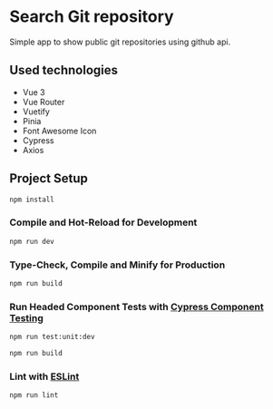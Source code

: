 # Search Git repository

Simple app to show public git repositories using github api.

## Used technologies

- Vue 3
- Vue Router
- Vuetify
- Pinia
- Font Awesome Icon
- Cypress
- Axios

## Project Setup

```sh
npm install
```

### Compile and Hot-Reload for Development

```sh
npm run dev
```

### Type-Check, Compile and Minify for Production

```sh
npm run build
```

### Run Headed Component Tests with [Cypress Component Testing](https://on.cypress.io/component)

```sh
npm run test:unit:dev
```

```sh
npm run build
```

### Lint with [ESLint](https://eslint.org/)

```sh
npm run lint
```

